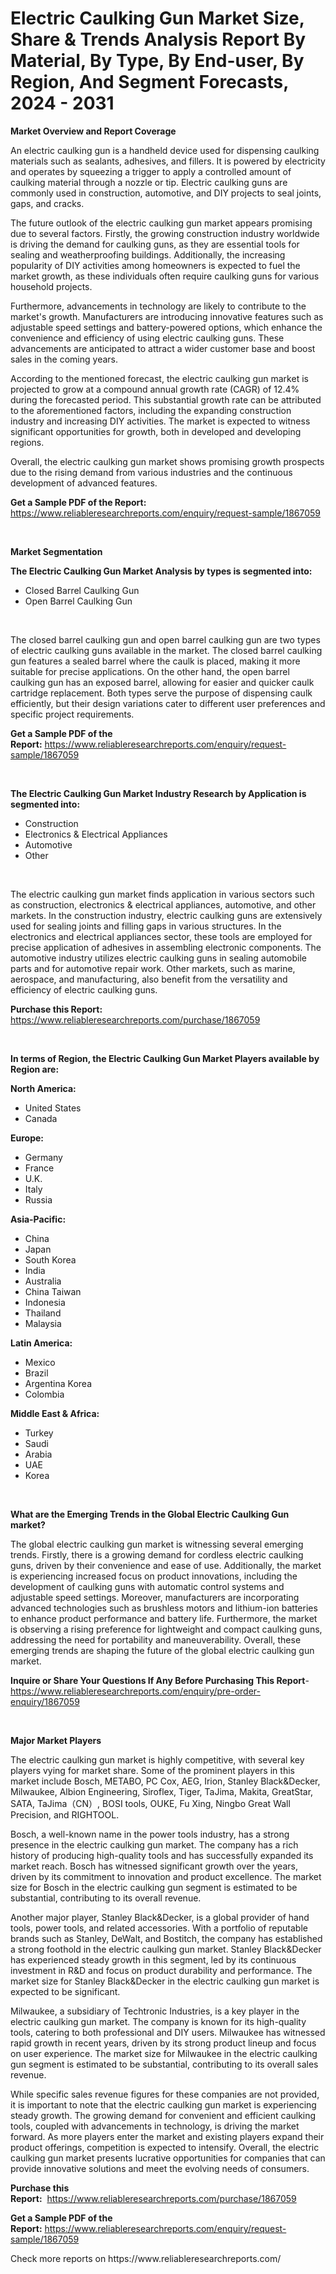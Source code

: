 <p><h1>Electric Caulking Gun Market Size, Share & Trends Analysis Report By Material, By Type, By End-user, By Region, And Segment Forecasts, 2024 - 2031</h1></p><p><strong>Market Overview and Report Coverage</strong></p>
<p><p>An electric caulking gun is a handheld device used for dispensing caulking materials such as sealants, adhesives, and fillers. It is powered by electricity and operates by squeezing a trigger to apply a controlled amount of caulking material through a nozzle or tip. Electric caulking guns are commonly used in construction, automotive, and DIY projects to seal joints, gaps, and cracks.</p><p>The future outlook of the electric caulking gun market appears promising due to several factors. Firstly, the growing construction industry worldwide is driving the demand for caulking guns, as they are essential tools for sealing and weatherproofing buildings. Additionally, the increasing popularity of DIY activities among homeowners is expected to fuel the market growth, as these individuals often require caulking guns for various household projects.</p><p>Furthermore, advancements in technology are likely to contribute to the market's growth. Manufacturers are introducing innovative features such as adjustable speed settings and battery-powered options, which enhance the convenience and efficiency of using electric caulking guns. These advancements are anticipated to attract a wider customer base and boost sales in the coming years.</p><p>According to the mentioned forecast, the electric caulking gun market is projected to grow at a compound annual growth rate (CAGR) of 12.4% during the forecasted period. This substantial growth rate can be attributed to the aforementioned factors, including the expanding construction industry and increasing DIY activities. The market is expected to witness significant opportunities for growth, both in developed and developing regions.</p><p>Overall, the electric caulking gun market shows promising growth prospects due to the rising demand from various industries and the continuous development of advanced features.</p></p>
<p><strong>Get a Sample PDF of the Report:</strong> <a href="https://www.reliableresearchreports.com/enquiry/request-sample/1867059">https://www.reliableresearchreports.com/enquiry/request-sample/1867059</a></p>
<p>&nbsp;</p>
<p><strong>Market Segmentation</strong></p>
<p><strong>The Electric Caulking Gun Market Analysis by types is segmented into:</strong></p>
<p><ul><li>Closed Barrel Caulking Gun</li><li>Open Barrel Caulking Gun</li></ul></p>
<p>&nbsp;</p>
<p><p>The closed barrel caulking gun and open barrel caulking gun are two types of electric caulking guns available in the market. The closed barrel caulking gun features a sealed barrel where the caulk is placed, making it more suitable for precise applications. On the other hand, the open barrel caulking gun has an exposed barrel, allowing for easier and quicker caulk cartridge replacement. Both types serve the purpose of dispensing caulk efficiently, but their design variations cater to different user preferences and specific project requirements.</p></p>
<p><strong>Get a Sample PDF of the Report:</strong>&nbsp;<a href="https://www.reliableresearchreports.com/enquiry/request-sample/1867059">https://www.reliableresearchreports.com/enquiry/request-sample/1867059</a></p>
<p>&nbsp;</p>
<p><strong>The Electric Caulking Gun Market Industry Research by Application is segmented into:</strong></p>
<p><ul><li>Construction</li><li>Electronics & Electrical Appliances</li><li>Automotive</li><li>Other</li></ul></p>
<p>&nbsp;</p>
<p><p>The electric caulking gun market finds application in various sectors such as construction, electronics & electrical appliances, automotive, and other markets. In the construction industry, electric caulking guns are extensively used for sealing joints and filling gaps in various structures. In the electronics and electrical appliances sector, these tools are employed for precise application of adhesives in assembling electronic components. The automotive industry utilizes electric caulking guns in sealing automobile parts and for automotive repair work. Other markets, such as marine, aerospace, and manufacturing, also benefit from the versatility and efficiency of electric caulking guns.</p></p>
<p><strong>Purchase this Report:</strong>&nbsp; <a href="https://www.reliableresearchreports.com/purchase/1867059">https://www.reliableresearchreports.com/purchase/1867059</a></p>
<p>&nbsp;</p>
<p><strong>In terms of Region, the Electric Caulking Gun Market Players available by Region are:</strong></p>
<p>
    <p> <strong> North America: </strong>
        <ul>
            <li>United States</li>
            <li>Canada</li>
        </ul>
        </p> 
    <p> <strong> Europe: </strong>
        <ul>
            <li>Germany</li>
            <li>France</li>
            <li>U.K.</li>
            <li>Italy</li>
            <li>Russia</li>
        </ul>
        </p> 
    <p> <strong> Asia-Pacific: </strong>
        <ul>
            <li>China</li>
            <li>Japan</li>
            <li>South Korea</li>
            <li>India</li>
            <li>Australia</li>
            <li>China Taiwan</li>
            <li>Indonesia</li>
            <li>Thailand</li>
            <li>Malaysia</li>
        </ul>
        </p> 
    <p> <strong> Latin America: </strong>
        <ul>
            <li>Mexico</li>
            <li>Brazil</li>
            <li>Argentina Korea</li>
            <li>Colombia</li>
        </ul>
        </p> 
    <p> <strong> Middle East & Africa: </strong>
        <ul>
            <li>Turkey</li>
            <li>Saudi</li>
            <li>Arabia</li>
            <li>UAE</li>
            <li>Korea</li>
        </ul>
    </p>
    </p>
<p>&nbsp;</p>
<p><strong>What are the Emerging Trends in the Global Electric Caulking Gun market?</strong></p>
<p><p>The global electric caulking gun market is witnessing several emerging trends. Firstly, there is a growing demand for cordless electric caulking guns, driven by their convenience and ease of use. Additionally, the market is experiencing increased focus on product innovations, including the development of caulking guns with automatic control systems and adjustable speed settings. Moreover, manufacturers are incorporating advanced technologies such as brushless motors and lithium-ion batteries to enhance product performance and battery life. Furthermore, the market is observing a rising preference for lightweight and compact caulking guns, addressing the need for portability and maneuverability. Overall, these emerging trends are shaping the future of the global electric caulking gun market.</p></p>
<p><strong>Inquire or Share Your Questions If Any Before Purchasing This Report</strong>- <a href="https://www.reliableresearchreports.com/enquiry/pre-order-enquiry/1867059">https://www.reliableresearchreports.com/enquiry/pre-order-enquiry/1867059</a></p>
<p>&nbsp;</p>
<p><strong>Major Market Players</strong></p>
<p><p>The electric caulking gun market is highly competitive, with several key players vying for market share. Some of the prominent players in this market include Bosch, METABO, PC Cox, AEG, Irion, Stanley Black&Decker, Milwaukee, Albion Engineering, Siroflex, Tiger, TaJima, Makita, GreatStar, SATA, TaJima（CN）, BOSI tools, OUKE, Fu Xing, Ningbo Great Wall Precision, and RIGHTOOL.</p><p>Bosch, a well-known name in the power tools industry, has a strong presence in the electric caulking gun market. The company has a rich history of producing high-quality tools and has successfully expanded its market reach. Bosch has witnessed significant growth over the years, driven by its commitment to innovation and product excellence. The market size for Bosch in the electric caulking gun segment is estimated to be substantial, contributing to its overall revenue.</p><p>Another major player, Stanley Black&Decker, is a global provider of hand tools, power tools, and related accessories. With a portfolio of reputable brands such as Stanley, DeWalt, and Bostitch, the company has established a strong foothold in the electric caulking gun market. Stanley Black&Decker has experienced steady growth in this segment, led by its continuous investment in R&D and focus on product durability and performance. The market size for Stanley Black&Decker in the electric caulking gun market is expected to be significant.</p><p>Milwaukee, a subsidiary of Techtronic Industries, is a key player in the electric caulking gun market. The company is known for its high-quality tools, catering to both professional and DIY users. Milwaukee has witnessed rapid growth in recent years, driven by its strong product lineup and focus on user experience. The market size for Milwaukee in the electric caulking gun segment is estimated to be substantial, contributing to its overall sales revenue.</p><p>While specific sales revenue figures for these companies are not provided, it is important to note that the electric caulking gun market is experiencing steady growth. The growing demand for convenient and efficient caulking tools, coupled with advancements in technology, is driving the market forward. As more players enter the market and existing players expand their product offerings, competition is expected to intensify. Overall, the electric caulking gun market presents lucrative opportunities for companies that can provide innovative solutions and meet the evolving needs of consumers.</p></p>
<p><strong>Purchase this Report:</strong>&nbsp;&nbsp;<a href="https://www.reliableresearchreports.com/purchase/1867059">https://www.reliableresearchreports.com/purchase/1867059</a></p>
<p></p>
<p><strong>Get a Sample PDF of the Report:</strong>&nbsp;<a href="https://www.reliableresearchreports.com/enquiry/request-sample/1867059">https://www.reliableresearchreports.com/enquiry/request-sample/1867059</a></p>
<p>Check more reports on https://www.reliableresearchreports.com/</p>